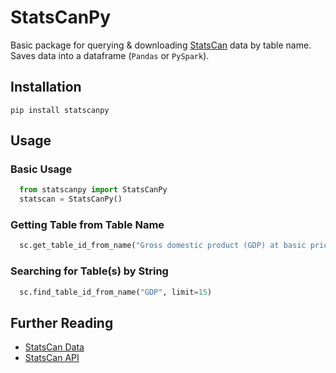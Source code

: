 # StatsCanPy

Basic package for querying & downloading [StatsCan](https://www.statcan.gc.ca/en/start) data by table name. Saves data into a dataframe (`Pandas` or `PySpark`).

## Installation

`pip install statscanpy`

## Usage

### Basic Usage

```python
  from statscanpy import StatsCanPy
  statscan = StatsCanPy()
```

### Getting Table from Table Name

```python
  sc.get_table_id_from_name("Gross domestic product (GDP) at basic prices, by industry, monthly, growth rates", limit=15)
```

### Searching for Table(s) by String

```python
  sc.find_table_id_from_name("GDP", limit=15)
```

## Further Reading

- [StatsCan Data](https://www150.statcan.gc.ca/n1/en/type/data?MM=1)
- [StatsCan API](https://www.statcan.gc.ca/en/developers/wds/user-guide)
